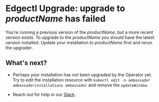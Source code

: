 # Edgectl Upgrade: upgrade to $productName$ has failed

You’re running a previous version of the $productName$, but a more recent version exists.
To upgrade to the $productName$ you should have the latest version installed.
Update your installation to $productName$ first and rerun the upgrader.

## What's next?

* Perhaps your installation has not been upgraded by the Operator yet. Try to edit the installation
  resource with `kubectl edit -n ambassador ambassadorinstallations ambassador` and remove
  the `updateWindow`.

* Reach out for help in our [Slack](http://a8r.io/slack).
